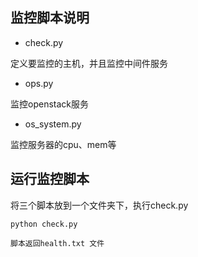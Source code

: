 ## 监控脚本说明
- check.py

定义要监控的主机，并且监控中间件服务

- ops.py

监控openstack服务

- os_system.py

监控服务器的cpu、mem等


## 运行监控脚本
将三个脚本放到一个文件夹下，执行check.py

```
python check.py

脚本返回health.txt 文件

```
